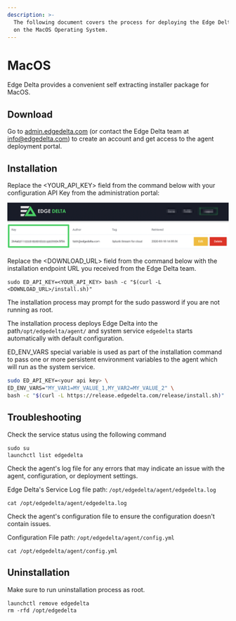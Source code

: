 ```yaml
---
description: >-
  The following document covers the process for deploying the Edge Delta service
  on the MacOS Operating System.
---
```


# MacOS

Edge Delta provides a convenient self extracting installer package for MacOS.

## Download

Go to [admin.edgedelta.com](https://admin.edgedelta.com) \(or contact the Edge Delta team at [info@edgedelta.com](mailto:info@edgedelta.com)\) to create an account and get access to the agent deployment portal.

## Installation

Replace the &lt;YOUR\_API\_KEY&gt; field from the command below with your configuration API Key from the administration portal:

![](../.gitbook/assets/screen-shot-2020-03-31-at-1.16.15-pm.png)

Replace the &lt;DOWNLOAD\_URL&gt; field from the command below with the installation endpoint URL you received from the Edge Delta team.

```text
sudo ED_API_KEY=<YOUR_API_KEY> bash -c "$(curl -L <DOWNLOAD_URL>/install.sh)"
```

The installation process may prompt for the sudo password if you are not running as root.

The installation process deploys Edge Delta into the path`/opt/edgedelta/agent/` and system service `edgedelta` starts automatically with default configuration.

ED\_ENV\_VARS special variable is used as part of the installation command to pass one or more persistent environment variables to the agent which will run as the system service.

```bash
sudo ED_API_KEY=<your api key> \
ED_ENV_VARS="MY_VAR1=MY_VALUE_1,MY_VAR2=MY_VALUE_2" \
bash -c "$(curl -L https://release.edgedelta.com/release/install.sh)"
```

## Troubleshooting

Check the service status using the following command

```text
sudo su
launchctl list edgedelta
```

Check the agent's log file for any errors that may indicate an issue with the agent, configuration, or deployment settings.

Edge Delta's Service Log file path: `/opt/edgedelta/agent/edgedelta.log`

```text
cat /opt/edgedelta/agent/edgedelta.log
```

Check the agent's configuration file to ensure the configuration doesn't contain issues.

Configuration File path: `/opt/edgedelta/agent/config.yml`

```text
cat /opt/edgedelta/agent/config.yml
```

## Uninstallation

Make sure to run uninstallation process as root.

```text
launchctl remove edgedelta
rm -rfd /opt/edgedelta
```

